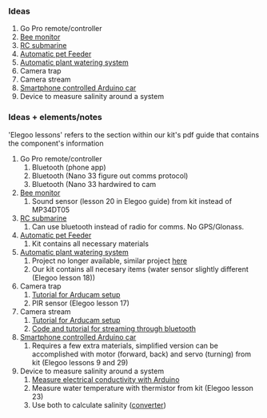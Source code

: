 ### Ideas

1. Go Pro remote/controller
2. [Bee monitor](https://create.arduino.cc/projecthub/delfin-ki/beemonitor-96f5d7?ref=platform&ref_id=424_trending___&offset=6)
3. [RC submarine](https://create.arduino.cc/projecthub/issaom/rc-submarine-9ad0ce?ref=search&ref_id=submarine&offset=0)
4. [Automatic pet Feeder](https://create.arduino.cc/projecthub/circuito-io-team/iot-pet-feeder-10a4f3?ref=platform&ref_id=424_trending___&offset=70)
5. [Automatic plant watering system](https://create.arduino.cc/projecthub/neetithakur/automatic-plant-watering-system-usin[…]no-uno-8764ba?ref=platform&ref_id=424_trending___&offset=127)
6. Camera trap
7. Camera stream
8. [Smartphone controlled Arduino car](https://create.arduino.cc/projecthub/andriy-baranov/smartphone-controlled-arduino-4wd-robot-car-14d239?ref=platform&ref_id=424_trending___&offset=92)
9. Device to measure salinity around a system


### Ideas + elements/notes

'Elegoo lessons' refers to the section within our kit's pdf guide that contains the component's information

1. Go Pro remote/controller
    1. Bluetooth (phone app)
    2. Bluetooth (Nano 33 figure out comms protocol)
    3. Bluetooth (Nano 33 hardwired to cam
3. [Bee monitor](https://create.arduino.cc/projecthub/delfin-ki/beemonitor-96f5d7?ref=platform&ref_id=424_trending___&offset=6)
    1. Sound sensor (lesson 20 in Elegoo guide) from kit instead of MP34DT05
5. [RC submarine](https://create.arduino.cc/projecthub/issaom/rc-submarine-9ad0ce?ref=search&ref_id=submarine&offset=0)
    1. Can use bluetooth instead of radio for comms. No GPS/Glonass.
7. [Automatic pet Feeder](https://create.arduino.cc/projecthub/circuito-io-team/iot-pet-feeder-10a4f3?ref=platform&ref_id=424_trending___&offset=70)
    1. Kit contains all necessary materials
9. [Automatic plant watering system](https://create.arduino.cc/projecthub/neetithakur/automatic-plant-watering-system-usin[…]no-uno-8764ba?ref=platform&ref_id=424_trending___&offset=127)
    1. Project no longer available, similar project [here](https://create.arduino.cc/projecthub/Niko123/plant-watering-system-006912?ref=search&ref_id=plant%20watering&offset=1)
    2. Our kit contains all necesary items (water sensor slightly different (Elegoo lesson 18))
11. Camera trap
    1. [Tutorial for Arducam setup](https://www.youtube.com/watch?v=hybQpjwJ4aA&t=363s)
    2. PIR sensor (Elegoo lesson 17)
13. Camera stream
    1. [Tutorial for Arducam setup](https://www.youtube.com/watch?v=hybQpjwJ4aA&t=363s)
    2. [Code and tutorial for streaming through bluetooth](https://github.com/ArduCAM/Arduino/blob/master/ArduCAM/examples/mini/ArduCAM_Mini_Video_Streaming_Bluetooth/ArduCAM_Mini_Video_Streaming_Bluetooth.ino)
15. [Smartphone controlled Arduino car](https://create.arduino.cc/projecthub/andriy-baranov/smartphone-controlled-arduino-4wd-robot-car-14d239?ref=platform&ref_id=424_trending___&offset=92)
    1. Requires a few extra materials, simplified version can be accomplished with motor (forward, back) and servo (turning) from kit (Elegoo lessons 9 and 29)
17. Device to measure salinity around a system
    1. [Measure electrical conductivity with Arduino](https://create.arduino.cc/projecthub/mircemk/arduino-electrical-conductivity-ec-ppm-tds-meter-c48201)
    2. Measure water temperature with thermistor from kit (Elegoo lesson 23)
    3. Use both to calculate salinity ([converter](http://www.fivecreeks.org/monitor/sal.shtml))
